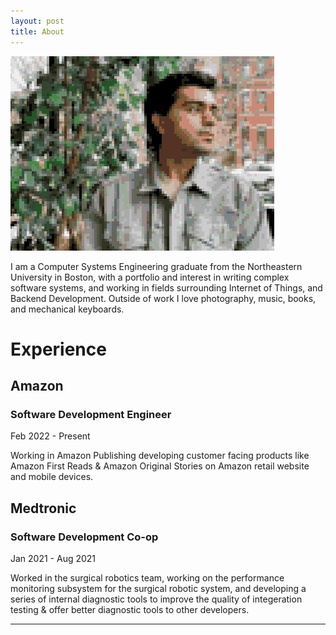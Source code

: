 ```yaml
---
layout: post
title: About
---
```

<img src="/assets/picture.jpg" class="me">

I am a Computer Systems Engineering graduate from the Northeastern University in Boston, with a portfolio and interest in writing complex software systems, and working in fields surrounding Internet of Things, and Backend Development. Outside of work I love photography, music, books, and mechanical keyboards.
# Experience

## Amazon
### Software Development Engineer
Feb 2022 - Present

Working in Amazon Publishing developing customer facing products like Amazon First Reads & Amazon Original Stories on Amazon retail website and mobile devices.

## Medtronic
### Software Development Co-op
Jan 2021 - Aug 2021

Worked in the surgical robotics team, working on the performance monitoring subsystem for the surgical robotic system, and developing a series of internal diagnostic tools to improve the quality of integeration testing & offer better diagnostic tools to other developers.

---
